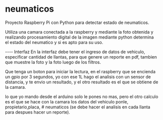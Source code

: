 # neumaticos
Proyecto Raspberry Pi con Python para detectar estado de neumaticos.

Utiliza una camara conectada a la raspberry y mediante la foto obtenida
y realizando procesamiento digital de la imagen mediante python
determina el estado del neumatico y si es apto para su uso.


---- Interfaz
En la interfaz debe tener el ingreso de datos de vehiculo, 
especificar cantidad de llantas, para que genere un reporte en pdf, 
tambien que muestre la foto y la foto luego de los filtros.

Que tenga un boton para iniciar la lectura, en el raspberry que se encienda un gpio por 3 segundos, 
yo con ese 1L hago el analisis con un sensor de distancia, y te envio un resultado, 
y el otro resultado es el que se obtiene de la camara.

lo que yo mando desde el arduino solo le pones no mas, 
pero el otro calculo es el que se hace con la camara
los datos del vehiculo ponle, propietario,placa, # neumaticos (se debe hacer el analisis en cada llanta para despues hacer un reporte).
